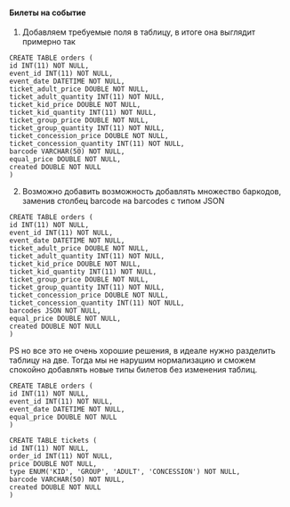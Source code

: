 #### Билеты на событие  

1. Добавляем требуемые поля в таблицу, в итоге она выглядит примерно так  

`CREATE TABLE orders (`  
    `id INT(11) NOT NULL,`  
    `event_id INT(11) NOT NULL,`  
    `event_date DATETIME NOT NULL,`  
    `ticket_adult_price DOUBLE NOT NULL,`  
    `ticket_adult_quantity INT(11) NOT NULL,`  
    `ticket_kid_price DOUBLE NOT NULL,`  
    `ticket_kid_quantity INT(11) NOT NULL,`  
    `ticket_group_price DOUBLE NOT NULL,`  
    `ticket_group_quantity INT(11) NOT NULL,`  
    `ticket_concession_price DOUBLE NOT NULL,`  
    `ticket_concession_quantity INT(11) NOT NULL,`  
    `barcode VARCHAR(50) NOT NULL,`  
    `equal_price DOUBLE NOT NULL,`  
    `created DOUBLE NOT NULL`  
`)`  

2. Возможно добавить возможность добавлять множество баркодов, заменив столбец barcode на barcodes с типом JSON  

`CREATE TABLE orders (`  
    `id INT(11) NOT NULL,`  
    `event_id INT(11) NOT NULL,`  
    `event_date DATETIME NOT NULL,`  
    `ticket_adult_price DOUBLE NOT NULL,`  
    `ticket_adult_quantity INT(11) NOT NULL,`  
    `ticket_kid_price DOUBLE NOT NULL,`  
    `ticket_kid_quantity INT(11) NOT NULL,`  
    `ticket_group_price DOUBLE NOT NULL,`  
    `ticket_group_quantity INT(11) NOT NULL,`  
    `ticket_concession_price DOUBLE NOT NULL,`  
    `ticket_concession_quantity INT(11) NOT NULL,`  
    `barcodes JSON NOT NULL,`  
    `equal_price DOUBLE NOT NULL,`  
    `created DOUBLE NOT NULL`  
`)`  

PS но все это не очень хорошие решения, в идеале нужно разделить таблицу на две. Тогда мы не нарушим нормализацию и сможем спокойно добавлять новые типы билетов без изменения таблиц.  

`CREATE TABLE orders (`  
    `id INT(11) NOT NULL,`  
    `event_id INT(11) NOT NULL,`  
    `event_date DATETIME NOT NULL,`  
    `equal_price DOUBLE NOT NULL`  
`)`  
    
`CREATE TABLE tickets (`  
    `id INT(11) NOT NULL,`  
    `order_id INT(11) NOT NULL,`  
    `price DOUBLE NOT NULL,`  
    `type ENUM('KID', 'GROUP', 'ADULT', 'CONCESSION') NOT NULL,`  
    `barcode VARCHAR(50) NOT NULL,`  
    `created DOUBLE NOT NULL`  
`)`
